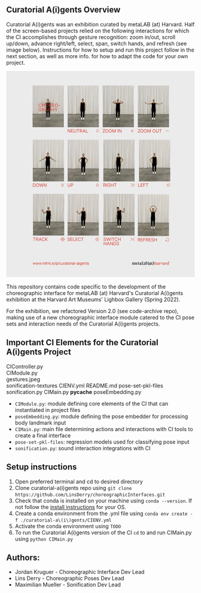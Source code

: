 ## Curatorial A(i)gents Overview

Curatorial A(i)gents was an exhibition curated by metaLAB (at) Harvard. Half of the screen-based projects relied on the following interactions for which the CI accomplishes through gesture recognition: zoom in/out, scroll up/down, advance right/left, select, span, switch hands, and refresh (see image below). Instructions for how to setup and run this project follow in the next section, as well as more info. for how to adapt the code for your own project.

![Interactive Gestures](/curatorial-a(i)gents/gestures.jpeg)

This repository contains code specific to the development of the choreographic interface for metaLAB (at) Harvard's Curatorial A(i)gents exhibition at the Harvard Art Museums' Lighbox Gallery (Spring 2022). 

For the exhibition, we refactored Version 2.0 (see code-archive repo), making use of a new choreographic interface module catered to the CI pose sets and interaction needs of the Curatorial A(i)gents projects.

## Important CI Elements for the Curatorial A(i)gents Project

CIController.py		
CIModule.py		
gestures.jpeg		
sonification-textures
CIENV.yml		README.md		pose-set-pkl-files	sonification.py
CIMain.py		__pycache__		poseEmbedding.py

* ```CIModule.py```: module defining core elements of the CI that can instantiated in project files
* ```poseEmbedding.py```: module defining the pose embedder for processing body landmark input
* ```CIMain.py```: main file determining actions and interactions with CI tools to create a final interface
* ```pose-set-pkl-files```: regression models used for classifying pose input
* ```sonification.py```: sound interaction integrations with CI

## Setup instructions 
1) Open preferred terminal and cd to desired directory
3) Clone curatorial-a(i)gents repo using ```git clone https://github.com/LinsDerry/choreographicInterfaces.git```
4) Check that conda is installed on your machine using ```conda --version```. If not follow the [install instructions](https://docs.conda.io/projects/conda/en/latest/user-guide/install/index.html#) for your OS. 
6) Create a conda environment from the .yml file using ```conda env create -f ./curatorial-a\(i\)gents/CIENV.yml ```
7) Activate the conda environment using ```TODO```
8) To run the Curatorial A(i)gents version of the CI ```cd``` to and run CIMain.py using ```python CIMain.py```

## Authors:  
* Jordan Kruguer - Choreographic Interface Dev Lead
* Lins Derry - Choreographic Poses Dev Lead
* Maximilian Mueller - Sonification Dev Lead

